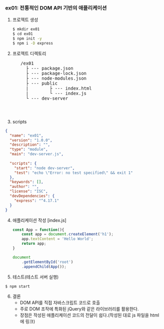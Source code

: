 ### ex01: 전통적인 DOM API 기반의 애플리케이션
1. 프로젝트 생성
    ```bash
    $ mkdir ex01
    $ cd ex01
    $ npm init -y
    $ npm i -D express
    ```
2. 프로젝트 디렉토리
    <pre>
      /ex01
        ├ --- package.json
        ├ --- package-lock.json
        ├ --- node-modules.json
        ├ --- public
        |        ├ --- index.html
        |        └ --- index.js
        └ --- dev-server
    <pre>
3. scripts
```json
{
  "name": "ex01",
  "version": "1.0.0",
  "description": "",
  "type": "module",
  "main": "dev-server.js",
  
  "scripts": {
    "start": "node dev-server",
    "test": "echo \"Error: no test specified\" && exit 1"
  },
  "keywords": [],
  "author": "",
  "license": "ISC",
  "devDependencies": {
    "express": "^4.17.1"
  }
}
```

4. 애플리케이션 작성
    [index.js]
    ```javascript
    const App = function(){
        const app = document.createElement('h1');
        app.textContent = 'Hello World';
        return app;
    }   

    document
        .getElementById('root')
        .appendChild(App());
    ```

5. 테스트(테스트 서버 실행)
```bash
$ npm start
```

6. 결론
    - DOM API를 직접 자바스크립트 코드로 호출
    - 주로 DOM 조작에 특화된 jQuery와 같은 라이브러리를 활용한다.
    - 장점은 작성된 애플리케이션 코드의 전달이 쉽다.(작성된 대로 js 파일을 html에 링크)
